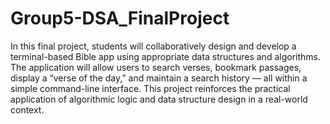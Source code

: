 # Group5-DSA_FinalProject
In this final project, students will collaboratively design and develop a terminal-based Bible app using appropriate data structures and algorithms. The application will allow users to search verses, bookmark passages, display a “verse of the day,” and maintain a search history — all within a simple command-line interface. This project reinforces the practical application of algorithmic logic and data structure design in a real-world context.
